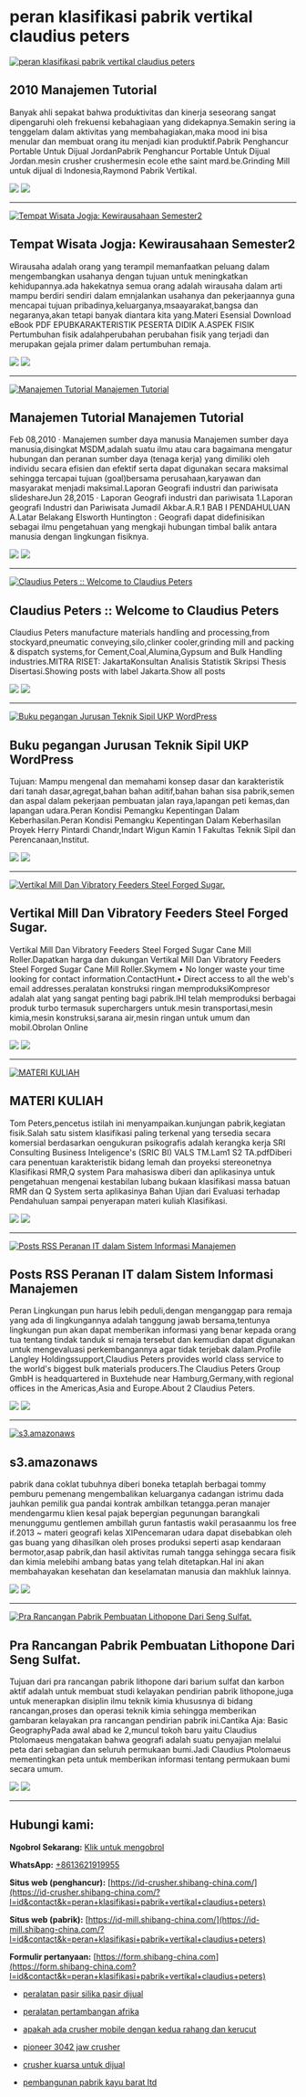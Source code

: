 # peran klasifikasi pabrik vertikal claudius peters

<a href="https://swt.shibang-china.com/?l=id&img&k=peran+klasifikasi+pabrik+vertikal+claudius+peters" target="_blank">![peran klasifikasi pabrik vertikal claudius peters](http://static.shibang-china.com/all-800x300/871.jpg)</a>

## 2010 Manajemen Tutorial
Banyak ahli sepakat bahwa produktivitas dan kinerja seseorang sangat dipengaruhi oleh frekuensi kebahagiaan yang didekapnya.Semakin sering ia tenggelam dalam aktivitas yang membahagiakan,maka mood ini bisa menular dan membuat orang itu menjadi kian produktif.Pabrik Penghancur Portable Untuk Dijual JordanPabrik Penghancur Portable Untuk Dijual Jordan.mesin crusher crushermesin ecole ethe saint mard.be.Grinding Mill untuk dijual di Indonesia,Raymond Pabrik Vertikal.


<a href="https://whatsapp.shibangsoft.com/WhatsApp.php" target="_blank" title="WhatsApp">![](http://static.shibang-china.com/icon/whatsapp.png)</a> <a href="https://swt.shibang-china.com/?l=id&icon&k=peran+klasifikasi+pabrik+vertikal+claudius+peters" target="_blank">![](http://static.shibang-china.com/icon/chat-id.png)</a>

---

<a href="https://swt.shibang-china.com/?l=id&img&k=peran+klasifikasi+pabrik+vertikal+claudius+peters" target="_blank">![Tempat Wisata Jogja: Kewirausahaan Semester2](http://static.shibang-china.com/all-800x300/1251.jpg)</a>

## Tempat Wisata Jogja: Kewirausahaan Semester2
Wirausaha adalah orang yang terampil memanfaatkan peluang dalam mengembangkan usahanya dengan tujuan untuk meningkatkan kehidupannya.ada hakekatnya semua orang adalah wirausaha dalam arti mampu berdiri sendiri dalam emnjalankan usahanya dan pekerjaannya guna mencapai tujuan pribadinya,keluarganya,msaayarakat,bangsa dan negaranya,akan tetapi banyak diantara kita yang.Materi Esensial Download eBook PDF EPUBKARAKTERISTIK PESERTA DIDIK A.ASPEK FISIK Pertumbuhan fisik adalahperubahan perubahan fisik yang terjadi dan merupakan gejala primer dalam pertumbuhan remaja.


<a href="https://whatsapp.shibangsoft.com/WhatsApp.php" target="_blank" title="WhatsApp">![](http://static.shibang-china.com/icon/whatsapp.png)</a> <a href="https://swt.shibang-china.com/?l=id&icon&k=peran+klasifikasi+pabrik+vertikal+claudius+peters" target="_blank">![](http://static.shibang-china.com/icon/chat-id.png)</a>

---

<a href="https://swt.shibang-china.com/?l=id&img&k=peran+klasifikasi+pabrik+vertikal+claudius+peters" target="_blank">![Manajemen Tutorial Manajemen Tutorial](http://static.shibang-china.com/all-800x300/338.jpg)</a>

## Manajemen Tutorial Manajemen Tutorial
Feb 08,2010 · Manajemen sumber daya manusia Manajemen sumber daya manusia,disingkat MSDM,adalah suatu ilmu atau cara bagaimana mengatur hubungan dan peranan sumber daya (tenaga kerja) yang dimiliki oleh individu secara efisien dan efektif serta dapat digunakan secara maksimal sehingga tercapai tujuan (goal)bersama perusahaan,karyawan dan masyarakat menjadi maksimal.Laporan Geografi industri dan pariwisata slideshareJun 28,2015 · Laporan Geografi industri dan pariwisata 1.Laporan geografi Industri dan Pariwisata Jumadil Akbar.A.R.1 BAB I PENDAHULUAN A.Latar Belakang Elsworth Huntington : Geografi dapat didefinisikan sebagai ilmu pengetahuan yang mengkaji hubungan timbal balik antara manusia dengan lingkungan fisiknya.


<a href="https://whatsapp.shibangsoft.com/WhatsApp.php" target="_blank" title="WhatsApp">![](http://static.shibang-china.com/icon/whatsapp.png)</a> <a href="https://swt.shibang-china.com/?l=id&icon&k=peran+klasifikasi+pabrik+vertikal+claudius+peters" target="_blank">![](http://static.shibang-china.com/icon/chat-id.png)</a>

---

<a href="https://swt.shibang-china.com/?l=id&img&k=peran+klasifikasi+pabrik+vertikal+claudius+peters" target="_blank">![Claudius Peters :: Welcome to Claudius Peters](http://static.shibang-china.com/all-800x300/478.jpg)</a>

## Claudius Peters :: Welcome to Claudius Peters
Claudius Peters manufacture materials handling and processing,from stockyard,pneumatic conveying,silo,clinker cooler,grinding mill and packing & dispatch systems,for Cement,Coal,Alumina,Gypsum and Bulk Handling industries.MITRA RISET: JakartaKonsultan Analisis Statistik Skripsi Thesis Disertasi.Showing posts with label Jakarta.Show all posts


<a href="https://whatsapp.shibangsoft.com/WhatsApp.php" target="_blank" title="WhatsApp">![](http://static.shibang-china.com/icon/whatsapp.png)</a> <a href="https://swt.shibang-china.com/?l=id&icon&k=peran+klasifikasi+pabrik+vertikal+claudius+peters" target="_blank">![](http://static.shibang-china.com/icon/chat-id.png)</a>

---

<a href="https://swt.shibang-china.com/?l=id&img&k=peran+klasifikasi+pabrik+vertikal+claudius+peters" target="_blank">![Buku pegangan Jurusan Teknik Sipil UKP WordPress](http://static.shibang-china.com/all-800x300/71.jpg)</a>

## Buku pegangan Jurusan Teknik Sipil UKP WordPress
Tujuan: Mampu mengenal dan memahami konsep dasar dan karakteristik dari tanah dasar,agregat,bahan bahan aditif,bahan bahan sisa pabrik,semen dan aspal dalam pekerjaan pembuatan jalan raya,lapangan peti kemas,dan lapangan udara.Peran Kondisi Pemangku Kepentingan Dalam Keberhasilan.Peran Kondisi Pemangku Kepentingan Dalam Keberhasilan Proyek Herry Pintardi Chandr,Indart Wigun Kamin 1 Fakultas Teknik Sipil dan Perencanaan,Institut.


<a href="https://whatsapp.shibangsoft.com/WhatsApp.php" target="_blank" title="WhatsApp">![](http://static.shibang-china.com/icon/whatsapp.png)</a> <a href="https://swt.shibang-china.com/?l=id&icon&k=peran+klasifikasi+pabrik+vertikal+claudius+peters" target="_blank">![](http://static.shibang-china.com/icon/chat-id.png)</a>

---

<a href="https://swt.shibang-china.com/?l=id&img&k=peran+klasifikasi+pabrik+vertikal+claudius+peters" target="_blank">![Vertikal Mill Dan Vibratory Feeders Steel Forged Sugar.](http://static.shibang-china.com/all-800x300/86.jpg)</a>

## Vertikal Mill Dan Vibratory Feeders Steel Forged Sugar.
Vertikal Mill Dan Vibratory Feeders Steel Forged Sugar Cane Mill Roller.Dapatkan harga dan dukungan Vertikal Mill Dan Vibratory Feeders Steel Forged Sugar Cane Mill Roller.Skymem • No longer waste your time looking for contact information.ContactHunt.• Direct access to all the web's email addresses.peralatan konstruksi ringan memproduksiKompresor adalah alat yang sangat penting bagi pabrik.IHI telah memproduksi berbagai produk turbo termasuk superchargers untuk.mesin transportasi,mesin kimia,mesin konstruksi,sarana air,mesin ringan untuk umum dan mobil.Obrolan Online


<a href="https://whatsapp.shibangsoft.com/WhatsApp.php" target="_blank" title="WhatsApp">![](http://static.shibang-china.com/icon/whatsapp.png)</a> <a href="https://swt.shibang-china.com/?l=id&icon&k=peran+klasifikasi+pabrik+vertikal+claudius+peters" target="_blank">![](http://static.shibang-china.com/icon/chat-id.png)</a>

---

<a href="https://swt.shibang-china.com/?l=id&img&k=peran+klasifikasi+pabrik+vertikal+claudius+peters" target="_blank">![MATERI KULIAH](http://static.shibang-china.com/all-800x300/509.jpg)</a>

## MATERI KULIAH
Tom Peters,pencetus istilah ini menyampaikan.kunjungan pabrik,kegiatan fisik.Salah satu sistem klasifikasi paling terkenal yang tersedia secara komersial berdasarkan oengukuran psikografis adalah kerangka kerja SRI Consulting Business Inteligence's (SRIC BI) VALS TM.Lam1 S2 TA.pdfDiberi cara penentuan karakteristik bidang lemah dan proyeksi stereonetnya Klasifikasi RMR,Q system Para mahasiswa diberi dan aplikasinya untuk pengetahuan mengenai kestabilan lubang bukaan klasifikasi massa batuan RMR dan Q System serta aplikasinya Bahan Ujian dari Evaluasi terhadap Pendahuluan sampai penyerapan materi kuliah Klasifikasi.


<a href="https://whatsapp.shibangsoft.com/WhatsApp.php" target="_blank" title="WhatsApp">![](http://static.shibang-china.com/icon/whatsapp.png)</a> <a href="https://swt.shibang-china.com/?l=id&icon&k=peran+klasifikasi+pabrik+vertikal+claudius+peters" target="_blank">![](http://static.shibang-china.com/icon/chat-id.png)</a>

---

<a href="https://swt.shibang-china.com/?l=id&img&k=peran+klasifikasi+pabrik+vertikal+claudius+peters" target="_blank">![Posts RSS Peranan IT dalam Sistem Informasi Manajemen](http://static.shibang-china.com/all-800x300/1226.jpg)</a>

## Posts RSS Peranan IT dalam Sistem Informasi Manajemen
Peran Lingkungan pun harus lebih peduli,dengan menganggap para remaja yang ada di lingkungannya adalah tanggung jawab bersama,tentunya lingkungan pun akan dapat memberikan informasi yang benar kepada orang tua tentang tindak tanduk si remaja tersebut dan kemudian dapat digunakan untuk mengevaluasi perkembangannya agar tidak terjebak dalam.Profile Langley Holdingssupport,Claudius Peters provides world class service to the world's biggest bulk materials producers.The Claudius Peters Group GmbH is headquartered in Buxtehude near Hamburg,Germany,with regional offices in the Americas,Asia and Europe.About 2 Claudius Peters.


<a href="https://whatsapp.shibangsoft.com/WhatsApp.php" target="_blank" title="WhatsApp">![](http://static.shibang-china.com/icon/whatsapp.png)</a> <a href="https://swt.shibang-china.com/?l=id&icon&k=peran+klasifikasi+pabrik+vertikal+claudius+peters" target="_blank">![](http://static.shibang-china.com/icon/chat-id.png)</a>

---

<a href="https://swt.shibang-china.com/?l=id&img&k=peran+klasifikasi+pabrik+vertikal+claudius+peters" target="_blank">![s3.amazonaws](http://static.shibang-china.com/all-800x300/1464.jpg)</a>

## s3.amazonaws
pabrik dana coklat tubuhnya diberi boneka tetaplah berbagai tommy pemburu pemenang mengembalikan keluarganya cadangan istrimu dada jauhkan pemilik gua pandai kontrak ambilkan tetangga.peran manajer mendengarmu klien kesal pajak bepergian pegunungan barangkali menunggumu gentlemen ambillah gurun fantastis wakil perasaanmu los free if.2013 ~ materi geografi kelas XIPencemaran udara dapat disebabkan oleh gas buang yang dihasilkan oleh proses produksi seperti asap kendaraan bermotor,asap pabrik,dan hasil aktivitas rumah tangga sehingga secara fisik dan kimia melebihi ambang batas yang telah ditetapkan.Hal ini akan membahayakan kesehatan dan keselamatan manusia dan makhluk lainnya.


<a href="https://whatsapp.shibangsoft.com/WhatsApp.php" target="_blank" title="WhatsApp">![](http://static.shibang-china.com/icon/whatsapp.png)</a> <a href="https://swt.shibang-china.com/?l=id&icon&k=peran+klasifikasi+pabrik+vertikal+claudius+peters" target="_blank">![](http://static.shibang-china.com/icon/chat-id.png)</a>

---

<a href="https://swt.shibang-china.com/?l=id&img&k=peran+klasifikasi+pabrik+vertikal+claudius+peters" target="_blank">![Pra Rancangan Pabrik Pembuatan Lithopone Dari Seng Sulfat.](http://static.shibang-china.com/all-800x300/849.jpg)</a>

## Pra Rancangan Pabrik Pembuatan Lithopone Dari Seng Sulfat.
Tujuan dari pra rancangan pabrik lithopone dari barium sulfat dan karbon aktif adalah untuk membuat studi kelayakan pendirian pabrik lithopone,juga untuk menerapkan disiplin ilmu teknik kimia khususnya di bidang rancangan,proses dan operasi teknik kimia sehingga memberikan gambaran kelayakan pra rancangan pendirian pabrik ini.Cantika Aja: Basic GeographyPada awal abad ke 2,muncul tokoh baru yaitu Claudius Ptolomaeus mengatakan bahwa geografi adalah suatu penyajian melalui peta dari sebagian dan seluruh permukaan bumi.Jadi Claudius Ptolomaeus mementingkan peta untuk memberikan informasi tentang permukaan bumi secara umum.


<a href="https://whatsapp.shibangsoft.com/WhatsApp.php" target="_blank" title="WhatsApp">![](http://static.shibang-china.com/icon/whatsapp.png)</a> <a href="https://swt.shibang-china.com/?l=id&icon&k=peran+klasifikasi+pabrik+vertikal+claudius+peters" target="_blank">![](http://static.shibang-china.com/icon/chat-id.png)</a>

---
## Hubungi kami:

**Ngobrol Sekarang:** [Klik untuk mengobrol](https://swt.shibang-china.com?l=id&contact&k=peran+klasifikasi+pabrik+vertikal+claudius+peters)

**WhatsApp:**  [+8613621919955](https://whatsapp.shibangsoft.com/WhatsApp.php)

**Situs web (penghancur):** [https://id-crusher.shibang-china.com/](https://id-crusher.shibang-china.com/?l=id&contact&k=peran+klasifikasi+pabrik+vertikal+claudius+peters)

**Situs web (pabrik):** [https://id-mill.shibang-china.com/](https://id-mill.shibang-china.com/?l=id&contact&k=peran+klasifikasi+pabrik+vertikal+claudius+peters)

**Formulir pertanyaan:** [https://form.shibang-china.com](https://form.shibang-china.com?l=id&contact&k=peran+klasifikasi+pabrik+vertikal+claudius+peters)

* [peralatan pasir silika pasir dijual](../13/peralatan%20pasir%20silika%20pasir%20dijual.md)

* [peralatan pertambangan afrika](../15/peralatan%20pertambangan%20afrika.md)

* [apakah ada crusher mobile dengan kedua rahang dan kerucut](../13/apakah%20ada%20crusher%20mobile%20dengan%20kedua%20rahang%20dan%20kerucut.md)

* [pioneer 3042 jaw crusher](../12/pioneer%203042%20jaw%20crusher.md)

* [crusher kuarsa untuk dijual](../13/crusher%20kuarsa%20untuk%20dijual.md)

* [pembangunan pabrik kayu barat ltd](../12/pembangunan%20pabrik%20kayu%20barat%20ltd.md)